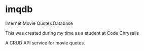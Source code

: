 # imqdb
Internet Movie Quotes Database

This was created during my time as a student at Code Chrysalis

A CRUD API service for movie quotes.
